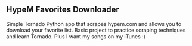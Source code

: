 ## HypeM Favorites Downloader

Simple Tornado Python app that scrapes hypem.com and allows you to download your favorite list. Basic project to practice scraping techniques and learn Tornado. Plus I want my songs on my iTunes :)